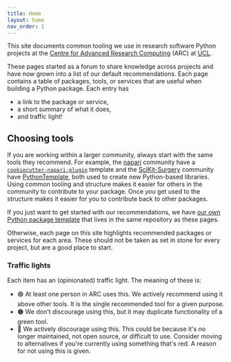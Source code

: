 ```yaml
---
title: Home
layout: home
nav_order: 1
---
```


This site documents common tooling we use in research software Python projects
at the [Centre for Advanced Research Computing](https://www.ucl.ac.uk/arc/)
(ARC) at [UCL](https://www.ucl.ac.uk).

These pages started as a forum to share knowledge across projects and have now
grown into a list of our default recommendations. Each page contains a table of
packages, tools, or services that are useful when building a Python package.
Each entry has

- a link to the package or service,
- a short summary of what it does,
- and traffic light!

## Choosing tools

If you are working within a larger community, always start with the same tools
they recommend. For example, the [napari](https://napari.org/) community have a
[`cookiecutter-napari-plugin`](https://github.com/napari/cookiecutter-napari-plugin)
template and the
[SciKit-Surgery](https://scikit-surgery.github.io/scikit-surgery/) community
have [PythonTemplate](https://github.com/SciKit-Surgery/PythonTemplate), both
used to create new Python-based libraries. Using common tooling and structure
makes it easier for others in the community to contribute to your package. Once
_you_ get used to the structure makes it easier for you to contribute back to
other packages.

If you just want to get started with our recommendations, we have [our own
Python package template](https://github.com/UCL-ARC/python-tooling#using-this-template) that
lives in the same repository as these pages.

Otherwise, each page on this site highlights recommended packages or services
for each area. These should not be taken as set in stone for every project, but
are a good place to start.

### Traffic lights

Each item has an (opinionated) traffic light. The meaning of these is:

- 🟢 At least one person in ARC uses this. We actively recommend using it above
  other tools. It is the single recommended tool for a given purpose.
- 🟠 We don't discourage using this, but it may duplicate functionality of a
  green tool.
- 🔴 We actively discourage using this. This could be because it's no longer
  maintained, not open source, or difficult to use. Consider moving to
  alternatives if you're currently using something that's red. A reason for not
  using this is given.

